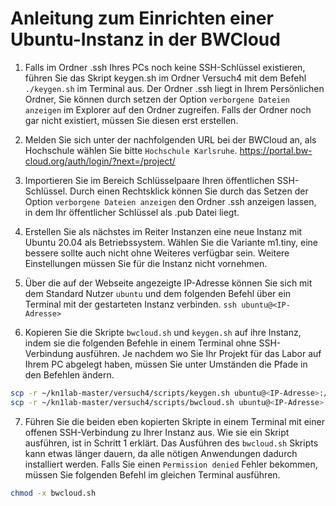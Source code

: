 # Anleitung zum Einrichten einer Ubuntu-Instanz in der BWCloud

1.	Falls im Ordner .ssh Ihres PCs noch keine SSH-Schlüssel existieren, führen Sie das Skript keygen.sh im Ordner Versuch4 mit dem Befehl `./keygen.sh` im Terminal aus. Der Ordner .ssh liegt in Ihrem Persönlichen Ordner, Sie können durch setzen der Option `verborgene Dateien anzeigen` im Explorer auf den Ordner zugreifen. Falls der Ordner noch gar nicht existiert, müssen Sie diesen erst erstellen.

2.	Melden Sie sich unter der nachfolgenden URL bei der BWCloud an, als Hochschule wählen Sie bitte `Hochschule Karlsruhe`.      https://portal.bw-cloud.org/auth/login/?next=/project/ 


3.	Importieren Sie im Bereich Schlüsselpaare Ihren öffentlichen SSH-Schlüssel. Durch einen Rechtsklick können Sie durch das Setzen der Option `verborgene Dateien anzeigen` den Ordner .ssh anzeigen lassen, in dem Ihr öffentlicher Schlüssel als .pub Datei liegt.

4.	Erstellen Sie als nächstes im Reiter Instanzen eine neue Instanz mit Ubuntu 20.04 als Betriebssystem. Wählen Sie die Variante m1.tiny, eine bessere sollte auch nicht ohne Weiteres verfügbar sein. Weitere Einstellungen müssen Sie für die Instanz nicht vornehmen.


5.	Über die auf der Webseite angezeigte IP-Adresse können Sie sich mit dem Standard Nutzer `ubuntu` und dem folgenden Befehl über ein Terminal mit der gestarteten Instanz verbinden. `ssh ubuntu@<IP-Adresse>`

6.	Kopieren Sie die Skripte `bwcloud.sh` und `keygen.sh` auf ihre Instanz, indem sie die folgenden Befehle in einem Terminal ohne SSH-Verbindung ausführen. Je nachdem wo Sie Ihr Projekt für das Labor auf Ihrem PC abgelegt haben, müssen Sie unter Umständen die Pfade in den Befehlen ändern.
```bash
scp -r ~/kn1lab-master/versuch4/scripts/keygen.sh ubuntu@<IP-Adresse>:/home/ubuntu
scp -r ~/kn1lab-master/versuch4/scripts/bwcloud.sh ubuntu@<IP-Adresse>:/home/ubuntu
```
    

7.	Führen Sie die beiden eben kopierten Skripte in einem Terminal mit einer offenen SSH-Verbindung zu Ihrer Instanz aus. Wie sie ein Skript ausführen, ist in Schritt 1 erklärt. Das Ausführen des `bwcloud.sh` Skripts kann etwas länger dauern, da alle nötigen Anwendungen dadurch installiert werden. Falls Sie einen `Permission denied` Fehler bekommen, müssen Sie folgenden Befehl im gleichen Terminal ausführen. 
```bash
chmod -x bwcloud.sh
```
    
